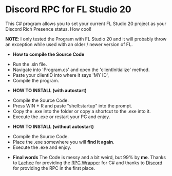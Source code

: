 # Discord RPC for FL Studio 20
This C# program allows you to set your current FL Studio 20 project as your Discord Rich Presence status. How cool! 

__NOTE__: I only tested the Program with FL Studio 20 and it will probably throw an exception while used with an older / newer version of FL.

* **How to compile the Source Code**
- Run the .sln file.
- Navigate into 'Program.cs' and open the 'clientInitialize' method.
- Paste your clientID into where it says 'MY ID',
- Compile the program.

* **HOW TO INSTALL (with autostart)**
- Compile the Source Code.
- Press WIN + R and paste "shell:startup" into the prompt.
- Copy the .exe into the folder or copy a shortcut to the .exe into it.
- Execute the .exe or restart your PC and enjoy.

* **HOW TO INSTALL (without autostart)**
- Compile the Source Code.
- Place the .exe somewhere you will __find it again__.
- Execute the .exe and enjoy.

* **Final words**
The Code is messy and a bit weird, but 99% by **me**. Thanks to [Lachee](https://github.com/Lachee) for providing the [RPC Wrapper](https://github.com/Lachee/discord-rpc-csharp) for C# and thanks to [Discord](https://discord.com/) for providing the RPC in the first place.
